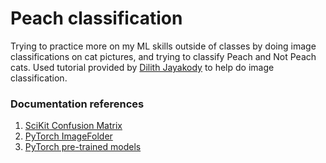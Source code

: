 # Peach classification
Trying to practice more on my ML skills outside of classes by doing image classifications on cat pictures, and trying to classify Peach and Not Peach cats. Used tutorial provided by [Dilith Jayakody](https://dilithjay.com/blog/custom-image-classifier-with-pytorch#2-define-the-datasets-and-dataloaders) to help do image classification.

### Documentation references
1. [SciKit Confusion Matrix](https://scikit-learn.org/stable/modules/generated/sklearn.metrics.confusion_matrix.html)
2. [PyTorch ImageFolder](https://pytorch.org/vision/main/generated/torchvision.datasets.ImageFolder.html)
3. [PyTorch pre-trained models](https://pytorch.org/vision/main/models.html)
